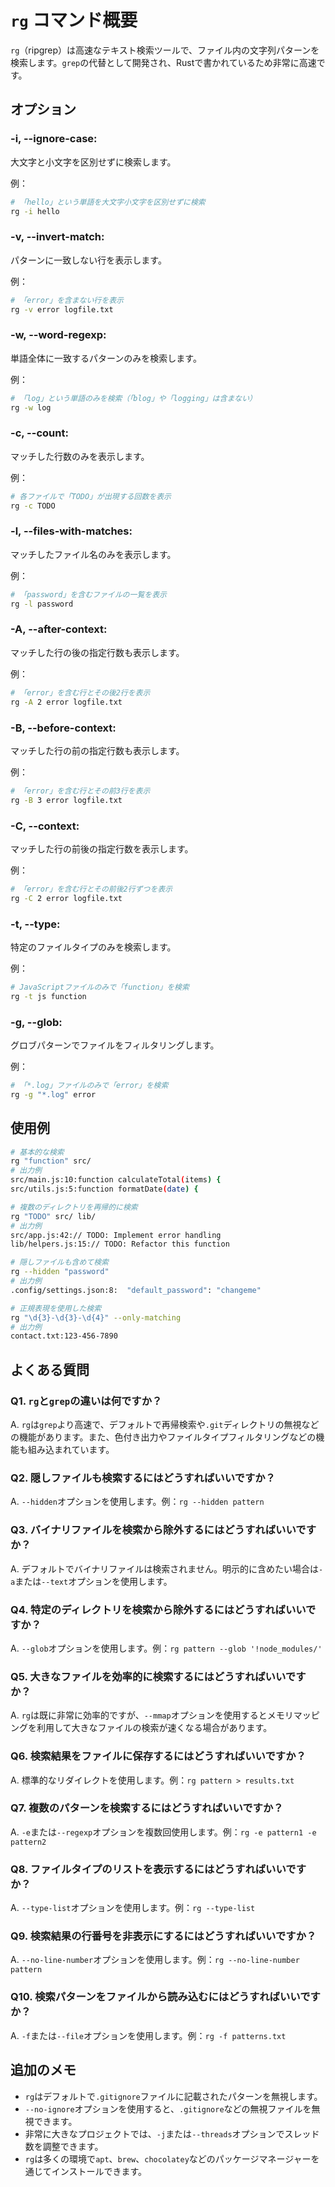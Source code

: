 # `rg` コマンド概要

`rg`（ripgrep）は高速なテキスト検索ツールで、ファイル内の文字列パターンを検索します。`grep`の代替として開発され、Rustで書かれているため非常に高速です。

## オプション

### **-i, --ignore-case**:
大文字と小文字を区別せずに検索します。

例：
```bash
# 「hello」という単語を大文字小文字を区別せずに検索
rg -i hello
```

### **-v, --invert-match**:
パターンに一致しない行を表示します。

例：
```bash
# 「error」を含まない行を表示
rg -v error logfile.txt
```

### **-w, --word-regexp**:
単語全体に一致するパターンのみを検索します。

例：
```bash
# 「log」という単語のみを検索（「blog」や「logging」は含まない）
rg -w log
```

### **-c, --count**:
マッチした行数のみを表示します。

例：
```bash
# 各ファイルで「TODO」が出現する回数を表示
rg -c TODO
```

### **-l, --files-with-matches**:
マッチしたファイル名のみを表示します。

例：
```bash
# 「password」を含むファイルの一覧を表示
rg -l password
```

### **-A, --after-context**:
マッチした行の後の指定行数も表示します。

例：
```bash
# 「error」を含む行とその後2行を表示
rg -A 2 error logfile.txt
```

### **-B, --before-context**:
マッチした行の前の指定行数も表示します。

例：
```bash
# 「error」を含む行とその前3行を表示
rg -B 3 error logfile.txt
```

### **-C, --context**:
マッチした行の前後の指定行数を表示します。

例：
```bash
# 「error」を含む行とその前後2行ずつを表示
rg -C 2 error logfile.txt
```

### **-t, --type**:
特定のファイルタイプのみを検索します。

例：
```bash
# JavaScriptファイルのみで「function」を検索
rg -t js function
```

### **-g, --glob**:
グロブパターンでファイルをフィルタリングします。

例：
```bash
# 「*.log」ファイルのみで「error」を検索
rg -g "*.log" error
```

## 使用例

```bash
# 基本的な検索
rg "function" src/
# 出力例
src/main.js:10:function calculateTotal(items) {
src/utils.js:5:function formatDate(date) {

# 複数のディレクトリを再帰的に検索
rg "TODO" src/ lib/
# 出力例
src/app.js:42:// TODO: Implement error handling
lib/helpers.js:15:// TODO: Refactor this function

# 隠しファイルも含めて検索
rg --hidden "password"
# 出力例
.config/settings.json:8:  "default_password": "changeme"

# 正規表現を使用した検索
rg "\d{3}-\d{3}-\d{4}" --only-matching
# 出力例
contact.txt:123-456-7890
```

## よくある質問

### Q1. `rg`と`grep`の違いは何ですか？
A. `rg`は`grep`より高速で、デフォルトで再帰検索や`.git`ディレクトリの無視などの機能があります。また、色付き出力やファイルタイプフィルタリングなどの機能も組み込まれています。

### Q2. 隠しファイルも検索するにはどうすればいいですか？
A. `--hidden`オプションを使用します。例：`rg --hidden pattern`

### Q3. バイナリファイルを検索から除外するにはどうすればいいですか？
A. デフォルトでバイナリファイルは検索されません。明示的に含めたい場合は`-a`または`--text`オプションを使用します。

### Q4. 特定のディレクトリを検索から除外するにはどうすればいいですか？
A. `--glob`オプションを使用します。例：`rg pattern --glob '!node_modules/'`

### Q5. 大きなファイルを効率的に検索するにはどうすればいいですか？
A. `rg`は既に非常に効率的ですが、`--mmap`オプションを使用するとメモリマッピングを利用して大きなファイルの検索が速くなる場合があります。

### Q6. 検索結果をファイルに保存するにはどうすればいいですか？
A. 標準的なリダイレクトを使用します。例：`rg pattern > results.txt`

### Q7. 複数のパターンを検索するにはどうすればいいですか？
A. `-e`または`--regexp`オプションを複数回使用します。例：`rg -e pattern1 -e pattern2`

### Q8. ファイルタイプのリストを表示するにはどうすればいいですか？
A. `--type-list`オプションを使用します。例：`rg --type-list`

### Q9. 検索結果の行番号を非表示にするにはどうすればいいですか？
A. `--no-line-number`オプションを使用します。例：`rg --no-line-number pattern`

### Q10. 検索パターンをファイルから読み込むにはどうすればいいですか？
A. `-f`または`--file`オプションを使用します。例：`rg -f patterns.txt`

## 追加のメモ

- `rg`はデフォルトで`.gitignore`ファイルに記載されたパターンを無視します。
- `--no-ignore`オプションを使用すると、`.gitignore`などの無視ファイルを無視できます。
- 非常に大きなプロジェクトでは、`-j`または`--threads`オプションでスレッド数を調整できます。
- `rg`は多くの環境で`apt`、`brew`、`chocolatey`などのパッケージマネージャーを通じてインストールできます。